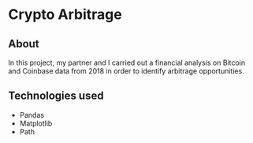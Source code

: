 # Crypto Arbitrage

## About
In this project, my partner and I carried out a financial analysis on Bitcoin and Coinbase data from 2018 in order to identify arbitrage opportunities. 

## Technologies used
- Pandas 
- Matplotlib
- Path
